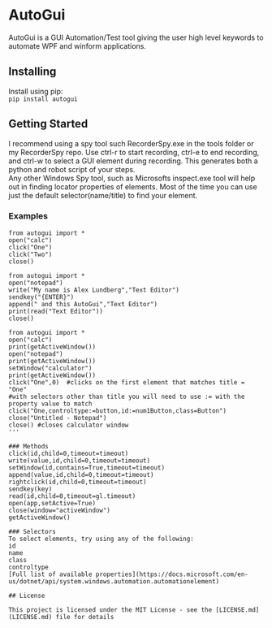 # AutoGui

AutoGui is a GUI Automation/Test tool giving the user high level keywords to automate WPF and winform applications.

## Installing

Install using pip:  
`pip install autogui`

## Getting Started
I recommend using a spy tool such RecorderSpy.exe in the tools folder or my RecorderSpy repo. Use ctrl-r to start recording, ctrl-e to end recording, and ctrl-w to select a GUI element during recording. This generates both a python and robot script of your steps.  
Any other Windows Spy tool, such as Microsofts inspect.exe tool will help out in finding locator properties of elements. Most of the time you can use just the default selector(name/title) to find your element.


### Examples
```
from autogui import * 
open("calc")  
click("One")  
click("Two")  
close()  
```

```
from autogui import *  
open("notepad")  
write("My name is Alex Lundberg","Text Editor")
sendkey("{ENTER}")
append(" and this AutoGui","Text Editor")
print(read("Text Editor"))
close()  
```

```
from autogui import * 
open("calc")
print(getActiveWindow())
open("notepad")
print(getActiveWindow())
setWindow("calculator")
print(getActiveWindow())
click("One",0)  #clicks on the first element that matches title = "One"
#with selectors other than title you will need to use := with the property value to match
click("One,controltype:=button,id:=num1Button,class=Button")  
close("Untitled - Notepad")
close() #closes calculator window
'''

### Methods
click(id,child=0,timeout=timeout)  
write(value,id,child=0,timeout=timeout)  
setWindow(id,contains=True,timeout=timeout)  
append(value,id,child=0,timeout=timeout)  
rightclick(id,child=0,timeout=timeout)  
sendkey(key)  
read(id,child=0,timeout=gl.timeout)  
open(app,setActive=True)  
close(window="activeWindow")  
getActiveWindow()  

### Selectors
To select elements, try using any of the following:  
id  
name  
class  
controltype  
[Full list of available properties](https://docs.microsoft.com/en-us/dotnet/api/system.windows.automation.automationelement)

## License

This project is licensed under the MIT License - see the [LICENSE.md](LICENSE.md) file for details

	
	
	
	
	
